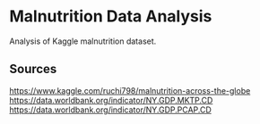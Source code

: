 # Malnutrition Data Analysis
Analysis of Kaggle malnutrition dataset.  

## Sources
https://www.kaggle.com/ruchi798/malnutrition-across-the-globe  
https://data.worldbank.org/indicator/NY.GDP.MKTP.CD  
https://data.worldbank.org/indicator/NY.GDP.PCAP.CD